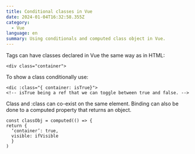 ```yaml
---
title: Conditional classes in Vue
date: 2024-01-04T16:32:58.355Z
category:
  - Vue
language: en
summary: Using conditionals and computed class object in Vue.
---
```

Tags can have classes declared in Vue the same way as in HTML:

```
<div class="container">
```

To show a class conditionally use:

```
<dic :class="{ container: isTrue}"> 
<!-- isTrue being a ref that we can toggle between true and false. -->
```

Class and :class can co-exist on the same element. Binding can also be done to a computed property that returns an object.

```
const classObj = computed(() => {
return {
  ‘container’: true,
  visible: ifVisible
  }
)
```